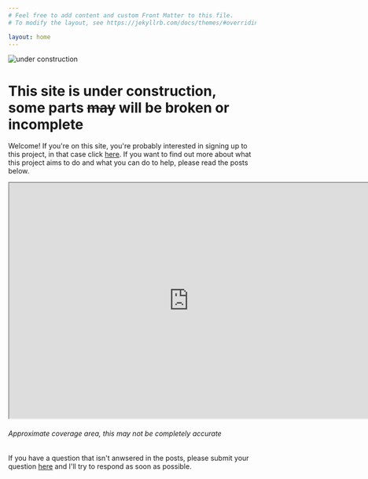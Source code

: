 ```yaml
---
# Feel free to add content and custom Front Matter to this file.
# To modify the layout, see https://jekyllrb.com/docs/themes/#overriding-theme-defaults

layout: home
---
```

![under construction](https://www.animatedgif.net/underconstruction/5consbar2_e0.gif) <br>
# This site is under construction, some parts ~~may~~ will be broken or incomplete

Welcome! If you're on this site, you're probably interested in signing up to this project, in that case click [here](https://ghbbp.digital/signup/). If you want to find out more about what this project aims to do and what you can do to help, please read the posts below.

<iframe src="https://www.google.com/maps/d/embed?mid=1BSnFlhzaZdDQFk7q5WICiFYtUMjdEt1s" width="730" height="480"></iframe>

###### Approximate coverage area, this may not be completely accurate


If you have a question that isn't anwsered in the posts, please submit your question [here](https://forms.office.com/r/aHCuBpgdgB) and I'll try to respond as soon as possible.